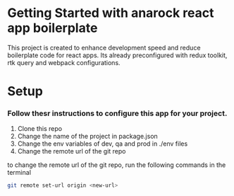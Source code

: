 # Getting Started with anarock react app boilerplate

This project is created to enhance development speed and reduce boilerplate code for react apps. Its already preconfigured with redux toolkit, rtk query and webpack configurations.

# Setup

### Follow thesr instructions to configure this app for your project.

1. Clone this repo
2. Change the name of the project in package.json
3. Change the env variables of dev, qa and prod in ./env files
4. Change the remote url of the git repo

to change the remote url of the git repo, run the following commands in the terminal

```bash
git remote set-url origin <new-url>
```
